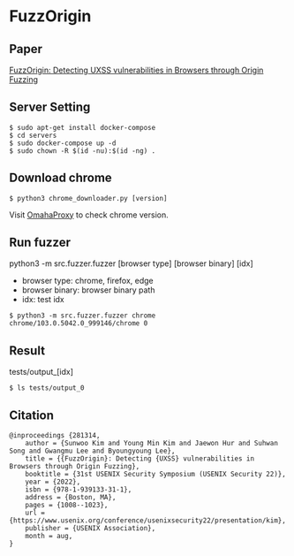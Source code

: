 # FuzzOrigin

## Paper
[FuzzOrigin: Detecting UXSS vulnerabilities in Browsers through Origin Fuzzing](https://www.usenix.org/conference/usenixsecurity22/presentation/kim)

## Server Setting
```
$ sudo apt-get install docker-compose
$ cd servers
$ sudo docker-compose up -d
$ sudo chown -R $(id -nu):$(id -ng) .
```

## Download chrome
```
$ python3 chrome_downloader.py [version]
```
Visit [OmahaProxy](https://omahaproxy.appspot.com/) to check chrome version.

## Run fuzzer
python3 -m src.fuzzer.fuzzer [browser type] [browser binary] [idx]
- browser type: chrome, firefox, edge
- browser binary: browser binary path
- idx: test idx
```
$ python3 -m src.fuzzer.fuzzer chrome chrome/103.0.5042.0_999146/chrome 0
```

## Result
tests/output_[idx]
```
$ ls tests/output_0
```

## Citation
```
@inproceedings {281314,
    author = {Sunwoo Kim and Young Min Kim and Jaewon Hur and Suhwan Song and Gwangmu Lee and Byoungyoung Lee},
    title = {{FuzzOrigin}: Detecting {UXSS} vulnerabilities in Browsers through Origin Fuzzing},
    booktitle = {31st USENIX Security Symposium (USENIX Security 22)},
    year = {2022},
    isbn = {978-1-939133-31-1},
    address = {Boston, MA},
    pages = {1008--1023},
    url = {https://www.usenix.org/conference/usenixsecurity22/presentation/kim},
    publisher = {USENIX Association},
    month = aug,
}
```